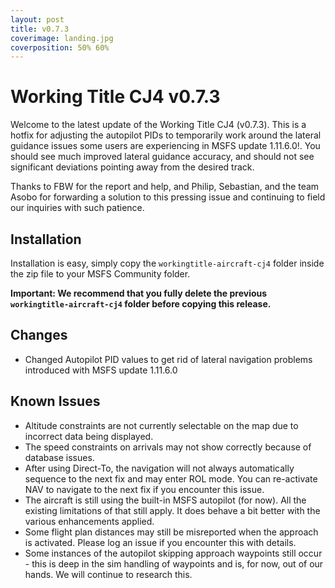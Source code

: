 ```yaml
---
layout: post
title: v0.7.3
coverimage: landing.jpg
coverposition: 50% 60%
---
```

# Working Title CJ4 v0.7.3

Welcome to the latest update of the Working Title CJ4 (v0.7.3). This is a hotfix for adjusting the autopilot PIDs to temporarily work around the lateral guidance issues some users are experiencing in MSFS update 1.11.6.0!. You should see much improved lateral guidance accuracy, and should not see significant deviations pointing away from the desired track.

Thanks to FBW for the report and help, and Philip, Sebastian, and the team Asobo for forwarding a solution to this pressing issue and continuing to field our inquiries with such patience.

## Installation
Installation is easy, simply copy the `workingtitle-aircraft-cj4` folder inside the zip file to your MSFS Community folder. 

**Important: We recommend that you fully delete the previous `workingtitle-aircraft-cj4` folder before copying this release.**

## Changes
* Changed Autopilot PID values to get rid of lateral navigation problems introduced with MSFS update 1.11.6.0

## Known Issues
* Altitude constraints are not currently selectable on the map due to incorrect data being displayed.
* The speed constraints on arrivals may not show correctly because of database issues.
* After using Direct-To, the navigation will not always automatically sequence to the next fix and may enter ROL mode. You can re-activate NAV to navigate to the next fix if you encounter this issue.
* The aircraft is still using the built-in MSFS autopilot (for now). All the existing limitations of that still apply. It does behave a bit better with the various enhancements applied.
* Some flight plan distances may still be misreported when the approach is activated. Please log an issue if you encounter this with details.
* Some instances of the autopilot skipping approach waypoints still occur - this is deep in the sim handling of waypoints and is, for now, out of our hands. We will continue to research this.
